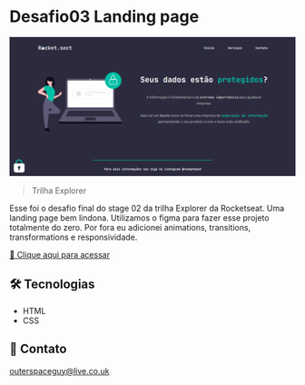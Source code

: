 # Desafio03 Landing page 

![preview](./.github/preview.png)

> Trilha Explorer

Esse foi o desafio final do stage 02 da trilha Explorer da Rocketseat. Uma landing page bem lindona. Utilizamos o figma para fazer esse projeto totalmente do zero. Por fora eu adicionei animations, transitions, transformations e responsividade.

[🔗 Clique aqui para acessar](https://filipesantos07.github.io/Rocketseat-Desafio03-Stage02/)

## 🛠️ Tecnologias

- HTML
- CSS

## 💛 Contato

outerspaceguy@live.co.uk
